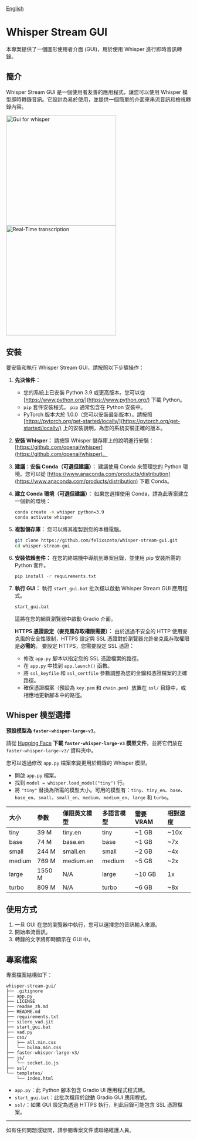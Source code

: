 [English](https://github.com/felixszeto/whisper-stream-gui/blob/main/README.md)

# Whisper Stream GUI

本專案提供了一個圖形使用者介面 (GUI)，用於使用 Whisper 進行即時音訊轉錄。

## 簡介

Whisper Stream GUI 是一個使用者友善的應用程式，讓您可以使用 Whisper 模型即時轉錄音訊。它設計為易於使用，並提供一個簡單的介面來串流音訊和檢視轉錄內容。

<img src="https://github.com/user-attachments/assets/f00cf0ec-01cc-4409-891c-3280af5d2ef5" width="300" alt="Gui for whisper">
<img src="https://github.com/user-attachments/assets/1229ccbe-3884-4e52-869e-a2be958b79e6" width="300" alt="Real-Time transcription">

## 安裝

要安裝和執行 Whisper Stream GUI，請按照以下步驟操作：

1.  **先決條件：**
    -   您的系統上已安裝 Python 3.9 或更高版本。您可以從 [https://www.python.org/](https://www.python.org/) 下載 Python。
    -   `pip` 套件安裝程式。 `pip` 通常包含在 Python 安裝中。
    -   PyTorch 版本大於 1.0.0（您可以安裝最新版本）。請按照 [https://pytorch.org/get-started/locally/](https://pytorch.org/get-started/locally/) 上的安裝說明，為您的系統安裝正確的版本。

2.  **安裝 Whisper：**
    請按照 Whisper 儲存庫上的說明進行安裝：[https://github.com/openai/whisper](https://github.com/openai/whisper)。

3.  **建議：安裝 Conda（可選但建議）：**
    建議使用 Conda 來管理您的 Python 環境。您可以從 [https://www.anaconda.com/products/distribution](https://www.anaconda.com/products/distribution) 下載 Conda。

4.  **建立 Conda 環境（可選但建議）：**
    如果您選擇使用 Conda，請為此專案建立一個新的環境：

    ```bash
    conda create -n whisper python=3.9
    conda activate whisper
    ```

5.  **複製儲存庫：**
    您可以將其複製到您的本機電腦。

    ```bash
    git clone https://github.com/felixszeto/whisper-stream-gui.git
    cd whisper-stream-gui
    ```

6.  **安裝依賴套件：**
    在您的終端機中導航到專案目錄，並使用 pip 安裝所需的 Python 套件。

    ```bash
    pip install -r requirements.txt
    ```


7.  **執行 GUI：**
    執行 `start_gui.bat` 批次檔以啟動 Whisper Stream GUI 應用程式。

    ```bash
    start_gui.bat
    ```

    這將在您的網頁瀏覽器中啟動 Gradio 介面。

    **HTTPS 憑證設定（麥克風存取權限需要）：**
    由於透過不安全的 HTTP 使用麥克風的安全性限制，HTTPS 設定與 SSL 憑證對於瀏覽器允許麥克風存取權限是**必需的**。
    要設定 HTTPS，您需要設定 SSL 憑證：
    -   修改 `app.py` 腳本以指定您的 SSL 憑證檔案的路徑。
    -   在 `app.py` 中找到 `app.launch()` 函數。
    -   將 `ssl_keyfile` 和 `ssl_certfile` 參數調整為您的金鑰和憑證檔案的正確路徑。
    -   確保憑證檔案（預設為 `key.pem` 和 `chain.pem`）放置在 `ssl/` 目錄中，或相應地更新腳本中的路徑。

## Whisper 模型選擇

**預設模型為 `faster-whisper-large-v3`**。

請從 [Hugging Face](https://huggingface.co/Systran/faster-whisper-large-v3) **下載 `faster-whisper-large-v3` 模型文件**，並將它們放在 `faster-whisper-large-v3/` 資料夾中。

您可以透過修改 `app.py` 檔案來變更用於轉錄的 Whisper 模型。

-   開啟 `app.py` 檔案。
-   找到 `model = whisper.load_model("tiny")` 行。
-   將 `"tiny"` 替換為所需的模型大小。可用的模型有：`tiny`、`tiny_en`、`base`、`base_en`、`small`、`small_en`、`medium`、`medium_en`、`large` 和 `turbo`。

| 大小   | 參數     | 僅限英文模型 | 多語言模型 | 需要 VRAM | 相對速度 |
| :----- | :------- | :----------- | :----------- | :-------- | :------- |
| tiny   | 39 M     | tiny.en      | tiny         | ~1 GB     | ~10x     |
| base   | 74 M     | base.en      | base         | ~1 GB     | ~7x      |
| small  | 244 M    | small.en     | small        | ~2 GB     | ~4x      |
| medium | 769 M    | medium.en    | medium       | ~5 GB     | ~2x      |
| large  | 1550 M   | N/A          | large        | ~10 GB    | 1x       |
| turbo  | 809 M    | N/A          | turbo        | ~6 GB     | ~8x      |


## 使用方式

1.  一旦 GUI 在您的瀏覽器中執行，您可以選擇您的音訊輸入來源。
2.  開始串流音訊。
3.  轉錄的文字將即時顯示在 GUI 中。

## 專案檔案

專案檔案結構如下：

```
whisper-stream-gui/
├── .gitignore
├── app.py
├── LICENSE
├── readme_zh.md
├── README.md
├── requirements.txt
├── silero_vad.jit
├── start_gui.bat
├── vad.py
├── css/
│   ├── all.min.css
│   └── bulma.min.css
├── faster-whisper-large-v3/
├── js/
│   └── socket.io.js
├── ssl/
└── templates/
    └── index.html
```

-   `app.py`：此 Python 腳本包含 Gradio UI 應用程式程式碼。
-   `start_gui.bat`：此批次檔用於啟動 Gradio GUI 應用程式。
-   `ssl/`：如果 GUI 設定為透過 HTTPS 執行，則此目錄可能包含 SSL 憑證檔案。

---

如有任何問題或疑問，請參閱專案文件或聯絡維護人員。

